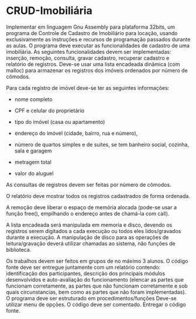 # CRUD-Imobiliária

Implementar em linguagem Gnu Assembly para plataforma 32bits, um programa de Controle de Cadastro de Imobiliário para locação, usando exclusivamente as instruções e recursos de programação passados durante as aulas. O programa deve executar as funcionalidades de cadastro de uma imobiliária. As seguintes funcionalidades devem ser implementadas: inserção, remoção, consulta, gravar cadastro, recuperar cadastro e relatório de registros. Deve-se usar uma lista encadeada dinâmica (com malloc) para armazenar os registros dos imóveis ordenados por número de cômodos.

Para cada registro de imóvel deve-se ter as seguintes informações:
- nome completo

- CPF e celular do proprietário

- tipo do imóvel (casa ou apartamento) 

- endereço do imóvel (cidade, bairro, rua e número),

- número de quartos simples e de suites, se tem banheiro social, cozinha, sala e garagem 

- metragem total

- valor do aluguel

As consultas de registros devem ser feitas por número de cômodos.

O relatório deve mostrar todos os registros cadastrados de forma ordenada.

A remoção deve liberar o espaço de memória alocada (pode-se usar a função free(), empilhando o endereço antes de chamá-la com call).

A lista encadeada será manipulada em memoria e disco, devendo os registros serem digitados a cada execução ou todos eles lidos/gravados durante a execução. A manipulação de disco para as operações de leitura/gravação deverá utilizar chamadas ao sistema, não funções de biblioteca.

Os trabalhos devem ser feitos em grupos de no máximo 3 alunos. O código fonte deve ser entregue juntamente com um relatório contendo: identificação dos participantes, descrição dos principais módulos desenvolvidos e auto-avaliação do funcionamento (elencar as partes que funcionam corretamente, as partes que não funcionam corretamente e sob quais circunstancias, bem como as partes que não foram implementadas). O programa deve ser estruturado em procedimentos/funções Deve-se utilizar menu de opções. O código deve ser comentado. Entregar o código fonte. 
